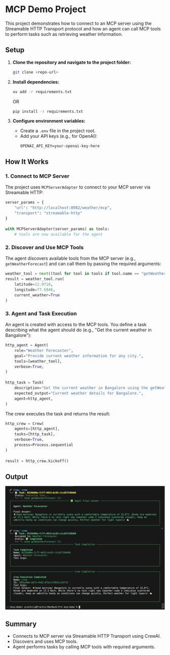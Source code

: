 # MCP Demo Project

This project demonstrates how to connect to an MCP server using the Streamable HTTP Transport protocol and how an agent can call MCP tools to perform tasks such as retrieving weather information.

## Setup

1. **Clone the repository and navigate to the project folder:**
   ```sh
   git clone <repo-url>
   ```

2. **Install dependencies:**
   ```sh
   uv add -r requirements.txt
   ```

   OR

   ```sh
   pip install -r requirements.txt
   ```

3. **Configure environment variables:**
   - Create a `.env` file in the project root.
   - Add your API keys (e.g., for OpenAI):
     ```
     OPENAI_API_KEY=your-openai-key-here
     ```

## How It Works

### 1. Connect to MCP Server

The project uses `MCPServerAdapter` to connect to your MCP server via Streamable HTTP:

```python
server_params = {
    "url": "http://localhost:8082/weather/mcp",
    "transport": "streamable-http"
}

with MCPServerAdapter(server_params) as tools:
    # tools are now available for the agent
```

### 2. Discover and Use MCP Tools

The agent discovers available tools from the MCP server (e.g., `getWeatherForecast`) and can call them by passing the required arguments:

```python
weather_tool = next((tool for tool in tools if tool.name == "getWeatherForecast"), None)
result = weather_tool.run(
    latitude=12.9716,
    longitude=77.5946,
    current_weather=True
)
```

### 3. Agent and Task Execution

An agent is created with access to the MCP tools. You define a task describing what the agent should do (e.g., "Get the current weather in Bangalore"):

```python
http_agent = Agent(
    role="Weather Forecaster",
    goal="Provide current weather information for any city.",
    tools=[weather_tool],
    verbose=True,
)

http_task = Task(
    description="Get the current weather in Bangalore using the getWeatherForecast tool.",
    expected_output="Current weather details for Bangalore.",
    agent=http_agent,
)
```

The crew executes the task and returns the result:

```python
http_crew = Crew(
    agents=[http_agent],
    tasks=[http_task],
    verbose=True,
    process=Process.sequential
)

result = http_crew.kickoff()
```
## Output

![Agent Output](output.png)

## Summary

- Connects to MCP server via Streamable HTTP Transport using CrewAI.
- Discovers and uses MCP tools.
- Agent performs tasks by calling MCP tools with required arguments.
